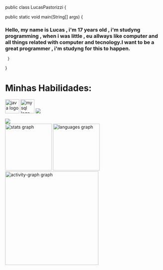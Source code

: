 public class LucasPastorizzi { 

public static void main(String[] args) {


###  Hello, my name is Lucas , i'm 17 years old , i'm studyng programming , when i was little , eu allways like computer and all things related with computer and tecnology.I want to be a great programmer , i'm studyng for this to happen.

     }
} 




#  Minhas Habilidades:

 <img src="https://skillicons.dev/icons?i=java" height="45" alt="java logo"  /> <img src="https://skillicons.dev/icons?i=mysql" height="45" alt="mysql logo"  /> <img src="https://iconduck.com/icons/13126/mongodb-original-wordmark?shared" /> 

<img src= "http://www.w3.org/2000/svg"  />
 


  <div align="left">
  <img src="https://github-readme-stats.vercel.app/api?username=LucasPastorizzi&hide_title=false&hide_rank=false&show_icons=true&include_all_commits=true&count_private=true&disable_animations=false&theme=gruvbox_light&locale=en&hide_border=false&order=1" height="150" alt="stats graph"  />
  <img src="https://github-readme-stats.vercel.app/api/top-langs?username=LucasPastorizzi&locale=en&hide_title=false&layout=compact&card_width=320&langs_count=5&theme=gruvbox_light&hide_border=true&order=2" height="150" alt="languages graph"  />
  <img src="https://github-readme-activity-graph.vercel.app/graph?username=LucasPastorizzi&radius=16&theme=gruvbox&area=true&order=5&hide_title=false&hide_border=true" height="300" alt="activity-graph graph"  />
</div>
